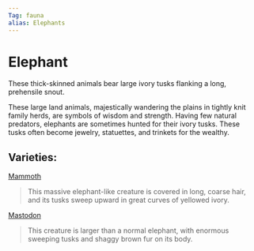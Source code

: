 ```yaml
---
Tag: fauna
alias: Elephants
---
```

# Elephant
These thick-skinned animals bear large ivory tusks flanking a long, prehensile snout.

These large land animals, majestically wandering the plains in tightly knit family herds, are symbols of wisdom and strength. Having few natural predators, elephants are sometimes hunted for their ivory tusks. These tusks often become jewelry, statuettes, and trinkets for the wealthy.

## Varieties:
[Mammoth](Mammoth)
>This massive elephant-like creature is covered in long, coarse hair, and its tusks sweep upward in great curves of yellowed ivory.

[Mastodon](Mastodon)
> This creature is larger than a normal elephant, with enormous sweeping tusks and shaggy brown fur on its body.

